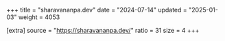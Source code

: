 +++
title = "sharavananpa.dev"
date = "2024-07-14"
updated = "2025-01-03"
weight = 4053

[extra]
source = "https://sharavananpa.dev/"
ratio = 31
size = 4
+++
